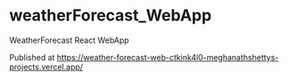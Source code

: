 # weatherForecast_WebApp
WeatherForecast React WebApp

Published at https://weather-forecast-web-ctkink4l0-meghanathshettys-projects.vercel.app/
